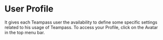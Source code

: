 # User Profile

It gives each Teampass user the availability to define some specific settings related to his usage of Teampass.
To access your Profile, click on the Avatar in the top menu bar.


